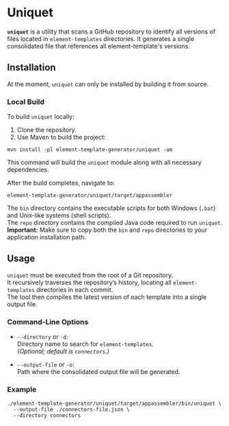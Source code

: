 # Uniquet

  **`uniquet`** is a utility that scans a GitHub repository to identify all versions of files located in `element-templates` directories.
It generates a single consolidated file that references all element-template's versions.

## Installation

At the moment, `uniquet` can only be installed by building it from source.

### Local Build

To build `uniquet` locally:

1. Clone the repository.
2. Use Maven to build the project:

```shell
mvn install -pl element-template-generator/uniquet -am
```

This command will build the `uniquet` module along with all necessary dependencies.

After the build completes, navigate to:

```shell
element-template-generator/uniquet/target/appassembler
```

The `bin` directory contains the executable scripts for both Windows (`.bat`) and Unix-like systems (shell scripts).  
The `repo` directory contains the compiled Java code required to run `uniquet`.  
**Important:** Make sure to copy both the `bin` and `repo` directories to your application installation path.

## Usage

`uniquet` must be executed from the root of a Git repository.  
It recursively traverses the repository’s history, locating all `element-templates` directories in each commit.  
The tool then compiles the latest version of each template into a single output file.

### Command-Line Options

- `--directory` or `-d`:  
  Directory name to search for `element-templates`.  
  *(Optional; default is `connectors`.)*

- `--output-file` or `-o`:  
  Path where the consolidated output file will be generated.

### Example

```shell
./element-template-generator/uniquet/target/appassembler/bin/uniquet \
  --output-file ./connectors-file.json \
  --directory connectors
```
